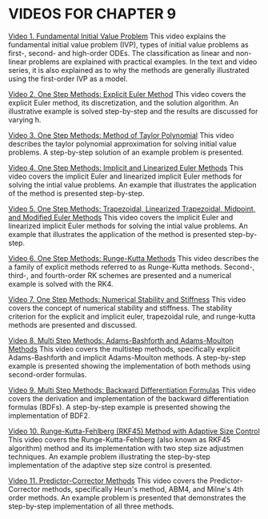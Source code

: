 #  VIDEOS FOR CHAPTER 9

[Video 1. Fundamental Initial Value Problem](https://youtu.be/wturVK8IdkE) This video explains the fundamental initial value problem (IVP), types of initial value problems as first-, second- and high-order ODEs. The classification as linear and non-linear problems are explained with practical examples. In the text and video series, it is also explained as to why the methods are generally illustrated using the first-order IVP as a model.

[Video 2. One Step Methods: Explicit Euler Method](https://youtu.be/LKAEhh0-oj8) This video covers the explicit Euler method, its discretization, and the solution algorithm. An illustrative example is solved step-by-step and the results are discussed for varying h.

[Video 3. One Step Methods: Method of Taylor Polynomial](https://youtu.be/3UKCFFHYwPU) This video describes the taylor polynomial approximation for solving initial value problems. A step-by-step solution of an example problem is presented.

[Video 4. One Step Methods: Implicit and Linearized Euler Methods](https://youtu.be/1vpJoTgDHCk) This video covers the implicit Euler and linearized implicit Euler methods for solving the intial value problems. An example that illustrates the application of the method is presented step-by-step.

[Video 5. One Step Methods: Trapezoidal, Linearized Trapezoidal, Midpoint, and Modified Euler Methods](https://youtu.be/io2lq9DOTZs) This video covers the implicit Euler and linearized implicit Euler methods for solving the intial value problems. An example that illustrates the application of the method is presented step-by-step.

[Video 6. One Step Methods: Runge-Kutta Methods](https://youtu.be/LPqqpLKPJH0) This video describes the a family of explicit methods referred to as Runge-Kutta methods. Second-, third-, and fourth-order RK schemes are presented and a numerical example is solved with the RK4.

[Video 7. One Step Methods: Numerical Stability and Stiffness](https://youtu.be/yABmV2qnzcg) This video covers the concept of numerical stability and stiffness. The stability criterion for the explicit and implicit euler, trapezoidal rule, and runge-kutta methods are presented and discussed. 

[Video 8. Multi Step Methods: Adams-Bashforth and Adams-Moulton Methods](https://youtu.be/6nCA0K3ARo8) This video covers the multistep methods, specifically explicit Adams-Bashforth and implicit Adams-Moulton methods. A step-by-step example is presented showing the implementation of both methods using second-order formulas.

[Video 9. Multi Step Methods: Backward Differentiation Formulas](https://youtu.be/Lp1_YH-_OIQ) This video covers the derivation and implementation of the backward differentiation formulas (BDFs). A step-by-step example is presented showing the implementation of BDF2.

[Video 10. Runge-Kutta-Fehlberg (RKF45) Method with Adaptive Size Control](https://youtu.be/pWZqqcFRTvQ) This video covers the Runge-Kutta-Fehlberg (also known as RKF45 algorithm) method and its implementation with two step size adjustmen techniques. An example problem illustrating the step-by-step implementation of the adaptive step size control is presented.

[Video 11. Predictor-Corrector Methods](https://youtu.be/01VDZFvLAs4) This video covers the Predictor-Corrector methods, specifically Heun's method, ABM4, and Milne's 4th order methods. An example problem is presented that demonstrates the step-by-step implementation of all three methods. 

